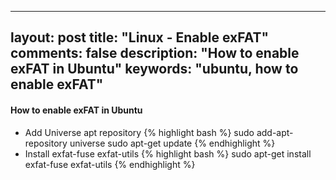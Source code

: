 
---
layout: post
title: "Linux - Enable exFAT"
comments: false
description: "How to enable exFAT in Ubuntu"
keywords: "ubuntu, how to enable exFAT"
---

#### How to enable exFAT in Ubuntu

* Add Universe apt repository
{% highlight bash %}
sudo add-apt-repository universe
sudo apt-get update
{% endhighlight %}
* Install exfat-fuse exfat-utils
{% highlight bash %}
sudo apt-get install exfat-fuse exfat-utils
{% endhighlight %}
